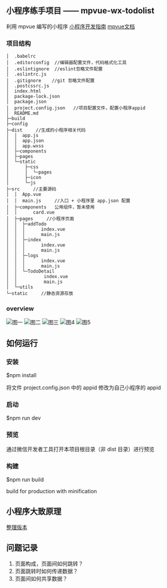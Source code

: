 ## 小程序练手项目 —— mpvue-wx-todolist
利用 mpvue 编写的小程序
[小程序开发指南](https://developers.weixin.qq.com/ebook?action=get_post_info&token=935589521&volumn=1&lang=zh_CN&book=miniprogram&docid=0008aeea9a8978ab0086a685851c0a)
[mpvue文档](http://mpvue.com/)

### 项目结构
```
│  .babelrc
│  .editorconfig  //编辑器配置文件，代码格式化工具
│  .eslintignore  //eslint忽略文件配置
│  .eslintrc.js
│  .gitignore    //git 忽略文件配置
│  .postcssrc.js
│  index.html
│  package-lock.json
│  package.json
│  project.config.json   //项目配置文件，配置小程序appid
│  README.md
├─build
├─config
├─dist     //生成的小程序相关代码
│  │  app.js
│  │  app.json
│  │  app.wxss
│  ├─components
│  ├─pages   
│  └─static
│      ├─css
│      │  └─pages        
│      ├─icon
│      └─js           
├─src     //主要源码
│  │  App.vue
│  │  main.js     //入口 + 小程序里 app.json 配置
│  ├─components   公用组件，暂未使用
│  │      card.vue
│  ├─pages     //小程序页面
│  │  ├─addTodo
│  │  │      index.vue
│  │  │      main.js
│  │  ├─index
│  │  │      index.vue
│  │  │      main.js
│  │  ├─logs
│  │  │      index.vue
│  │  │      main.js
│  │  └─TodoDetail
│  │          index.vue
│  │          main.js   
│  └─utils     
└─static     //静态资源存放

```

### overview
![图一](https://upload-images.jianshu.io/upload_images/11791792-fd9324643f6b27b3.png?imageMogr2/auto-orient/strip%7CimageView2/2/w/375)
![图二](https://upload-images.jianshu.io/upload_images/11791792-e9bcf9965a35eb52.png?imageMogr2/auto-orient/strip%7CimageView2/2/w/375)
![图三](https://upload-images.jianshu.io/upload_images/11791792-378425bd8498bd6c.png?imageMogr2/auto-orient/strip%7CimageView2/2/w/375)
![图4](https://upload-images.jianshu.io/upload_images/11791792-8e536af22b657ceb.png?imageMogr2/auto-orient/strip%7CimageView2/2/w/375)
![图5](https://upload-images.jianshu.io/upload_images/11791792-1812ac7b1f489e1b.png?imageMogr2/auto-orient/strip%7CimageView2/2/w/375)

## 如何运行

### 安装
$npm install

将文件 project.config.json 中的 appid 修改为自己小程序的 appid

### 启动
$npm run dev

### 预览
通过微信开发者工具打开本项目根目录（非 dist 目录）进行预览

### 构建
$npm run build

build for production with minification

## 小程序大致原理
[整理版本](https://github.com/Lmagic16/blog/issues/31)

## 问题记录
1. 页面构成，页面间如何跳转？
2. 页面跳转时如何传递数据？
3. 页面间如何共享数据？